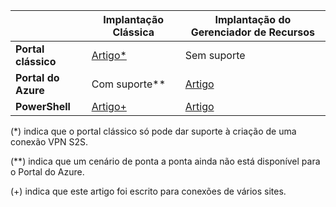 | | **Implantação Clássica** | **Implantação do Gerenciador de Recursos** |
|----------------------------------------|--------------|----------------------|
| **Portal clássico** |[Artigo*](../articles/vpn-gateway/vpn-gateway-site-to-site-create.md) | Sem suporte |
| **Portal do Azure** | Com suporte** | [Artigo](vpn-gateway-howto-site-to-site-resource-manager-portal.md)|
| **PowerShell** |[Artigo+](..articles/vpn-gateway/vpn-gateway-multi-site.md) | [Artigo](..articles/vpn-gateway/vpn-gateway-create-site-to-site-rm-powershell.md)| 

(*) indica que o portal clássico só pode dar suporte à criação de uma conexão VPN S2S.

(**) indica que um cenário de ponta a ponta ainda não está disponível para o Portal do Azure.

(+) indica que este artigo foi escrito para conexões de vários sites.

<!---HONumber=AcomDC_0921_2016-->